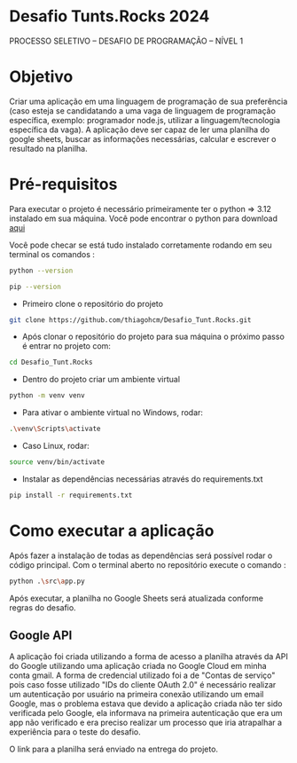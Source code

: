 # Desafio Tunts.Rocks 2024
PROCESSO SELETIVO – DESAFIO DE PROGRAMAÇÃO – NÍVEL 1 

# Objetivo
Criar uma aplicação em uma linguagem de programação de sua preferência (caso esteja se  candidatando a 
uma vaga de linguagem de programação específica, exemplo: programador  node.js, utilizar a linguagem/tecnologia 
específica da vaga). A aplicação deve ser capaz de ler  uma planilha do google sheets, buscar as informações 
necessárias, calcular e escrever o  resultado na planilha. 

# Pré-requisitos
Para executar o projeto é necessário primeiramente ter o python => 3.12 instalado em sua máquina. Você pode encontrar 
o python para download [aqui](https://www.python.org/downloads/) 

Você pode checar se está tudo instalado corretamente rodando em seu terminal os comandos :

``` bash
python --version
```

```bash
pip --version
```

- Primeiro clone o repositório do projeto

```bash
git clone https://github.com/thiagohcm/Desafio_Tunt.Rocks.git
```

- Após clonar o repositório do projeto para sua máquina o próximo passo é entrar no projeto com:

```bash
cd Desafio_Tunt.Rocks
```

- Dentro do projeto criar um ambiente virtual

```bash
python -m venv venv
```

- Para ativar o ambiente virtual no Windows, rodar:

```bash
.\venv\Scripts\activate
```

- Caso Linux, rodar:

```bash
source venv/bin/activate
```

- Instalar as dependências necessárias através do requirements.txt

```bash
pip install -r requirements.txt
```

# Como executar a aplicação 

Após fazer a instalação de todas as dependências será possível rodar o código principal. 
Com o terminal aberto no repositório execute o comando :

```bash
python .\src\app.py 
```
Após executar, a planilha no Google Sheets será atualizada conforme regras do desafio.

## Google API

A aplicação foi criada utilizando a forma de acesso a planilha através da API do Google utilizando uma aplicação criada
no Google Cloud em minha conta gmail. A forma de credencial utilizado foi a de "Contas de serviço" pois caso fosse utilizado
"IDs do cliente OAuth 2.0" é necessário realizar um autenticação por usuário na primeira conexão utilizando um email 
Google, mas o problema estava que devido a aplicação criada não ter sido verificada pelo Google, ela informava na 
primeira autenticação que era um app não verificado e era preciso realizar um processo que iria atrapalhar a experiência
para o teste do desafio.  


O link para a planilha será enviado na entrega do projeto.